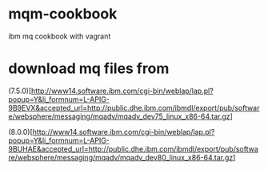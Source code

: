 # mqm-cookbook
ibm mq cookbook with vagrant

# download mq files from

(7.5.0)[http://www14.software.ibm.com/cgi-bin/weblap/lap.pl?popup=Y&li_formnum=L-APIG-9B9EVX&accepted_url=http://public.dhe.ibm.com/ibmdl/export/pub/software/websphere/messaging/mqadv/mqadv_dev75_linux_x86-64.tar.gz]

(8.0.0)[http://www14.software.ibm.com/cgi-bin/weblap/lap.pl?popup=Y&li_formnum=L-APIG-9BUHAE&accepted_url=http://public.dhe.ibm.com/ibmdl/export/pub/software/websphere/messaging/mqadv/mqadv_dev80_linux_x86-64.tar.gz]
